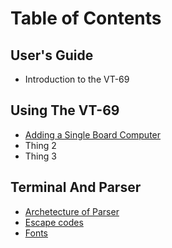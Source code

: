 # Table of Contents

## User's Guide
* Introduction to the VT-69

## Using The VT-69
* [Adding a Single Board Computer](https://github.com/ViolenceWorks/VT-69/blob/main/Documentation/SBC.md)
* Thing 2
* Thing 3

## Terminal And Parser
* [Archetecture of Parser](https://github.com/ViolenceWorks/VT-69/blob/main/Documentation/ParserArchetecture.md)
* [Escape codes](https://github.com/ViolenceWorks/VT-69/blob/main/Documentation/EscCodes.md)
* [Fonts](https://github.com/ViolenceWorks/VT-69/blob/main/Documentation/Fonts.md)
